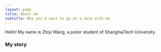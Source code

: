 ```yaml
---
layout: page
title: About me
subtitle: Why you'd want to go on a date with me
---
```


Hello! My name is Zhiyi Wang, a junior student of ShanghaiTech University.


### My story

